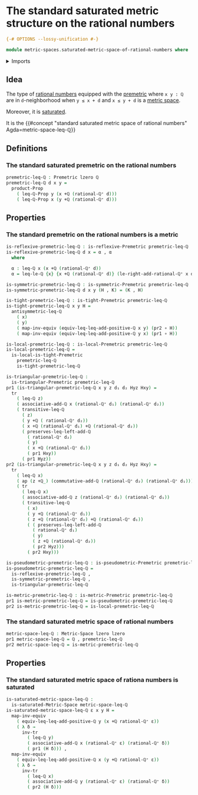 # The standard saturated metric structure on the rational numbers

```agda
{-# OPTIONS --lossy-unification #-}

module metric-spaces.saturated-metric-space-of-rational-numbers where
```

<details><summary>Imports</summary>

```agda
open import elementary-number-theory.addition-rational-numbers
open import elementary-number-theory.difference-rational-numbers
open import elementary-number-theory.inequality-rational-numbers
open import elementary-number-theory.positive-rational-numbers
open import elementary-number-theory.rational-numbers
open import elementary-number-theory.strict-inequality-rational-numbers

open import foundation.action-on-identifications-functions
open import foundation.cartesian-product-types
open import foundation.dependent-pair-types
open import foundation.empty-types
open import foundation.equivalences
open import foundation.function-types
open import foundation.identity-types
open import foundation.propositions
open import foundation.transport-along-identifications
open import foundation.universe-levels

open import metric-spaces.metric-spaces
open import metric-spaces.metric-structures
open import metric-spaces.premetric-structures
open import metric-spaces.pseudometric-structures
open import metric-spaces.saturated-metric-spaces
```

</details>

## Idea

The type of [rational numbers](elementary-number-theory.rational-numbers.md)
equipped with the [premetric](metric-spaces.premetric-structures.md) where
`x y : ℚ` are in `d`-neighborhood when `y ≤ x + d` and `x ≤ y + d` is a
[metric space](metric-spaces.metric-spaces.md).

Moreover, it is [saturated](metric-spaces.saturated-metric-spaces.md).

It is the
{{#concept "standard saturated metric space of rational numbers" Agda=metric-space-leq-ℚ}}

## Definitions

### The standard saturated premetric on the rational numbers

```agda
premetric-leq-ℚ : Premetric lzero ℚ
premetric-leq-ℚ d x y =
  product-Prop
    ( leq-ℚ-Prop y (x +ℚ (rational-ℚ⁺ d)))
    ( leq-ℚ-Prop x (y +ℚ (rational-ℚ⁺ d)))
```

## Properties

### The standard premetric on the rational numbers is a metric

```agda
is-reflexive-premetric-leq-ℚ : is-reflexive-Premetric premetric-leq-ℚ
is-reflexive-premetric-leq-ℚ d x = α , α
  where

  α : leq-ℚ x (x +ℚ (rational-ℚ⁺ d))
  α = leq-le-ℚ {x} {x +ℚ (rational-ℚ⁺ d)} (le-right-add-rational-ℚ⁺ x d)

is-symmetric-premetric-leq-ℚ : is-symmetric-Premetric premetric-leq-ℚ
is-symmetric-premetric-leq-ℚ d x y (H , K) = (K , H)

is-tight-premetric-leq-ℚ : is-tight-Premetric premetric-leq-ℚ
is-tight-premetric-leq-ℚ x y H =
  antisymmetric-leq-ℚ
    ( x)
    ( y)
    ( map-inv-equiv (equiv-leq-leq-add-positive-ℚ x y) (pr2 ∘ H))
    ( map-inv-equiv (equiv-leq-leq-add-positive-ℚ y x) (pr1 ∘ H))

is-local-premetric-leq-ℚ : is-local-Premetric premetric-leq-ℚ
is-local-premetric-leq-ℚ =
  is-local-is-tight-Premetric
    premetric-leq-ℚ
    is-tight-premetric-leq-ℚ

is-triangular-premetric-leq-ℚ :
  is-triangular-Premetric premetric-leq-ℚ
pr1 (is-triangular-premetric-leq-ℚ x y z d₁ d₂ Hyz Hxy) =
  tr
    ( leq-ℚ z)
    ( associative-add-ℚ x (rational-ℚ⁺ d₁) (rational-ℚ⁺ d₂))
    ( transitive-leq-ℚ
      ( z)
      ( y +ℚ ( rational-ℚ⁺ d₂))
      ( x +ℚ (rational-ℚ⁺ d₁) +ℚ (rational-ℚ⁺ d₂))
      ( preserves-leq-left-add-ℚ
        ( rational-ℚ⁺ d₂)
        ( y)
        ( x +ℚ (rational-ℚ⁺ d₁))
        ( pr1 Hxy))
      ( pr1 Hyz))
pr2 (is-triangular-premetric-leq-ℚ x y z d₁ d₂ Hyz Hxy) =
  tr
    ( leq-ℚ x)
    ( ap (z +ℚ_) (commutative-add-ℚ (rational-ℚ⁺ d₂) (rational-ℚ⁺ d₁)))
    ( tr
      ( leq-ℚ x)
      ( associative-add-ℚ z (rational-ℚ⁺ d₂) (rational-ℚ⁺ d₁))
      ( transitive-leq-ℚ
        ( x)
        ( y +ℚ (rational-ℚ⁺ d₁))
        ( z +ℚ (rational-ℚ⁺ d₂) +ℚ (rational-ℚ⁺ d₁))
        ( ( preserves-leq-left-add-ℚ
          ( rational-ℚ⁺ d₁)
          ( y)
          ( z +ℚ (rational-ℚ⁺ d₂))
          ( pr2 Hyz)))
        ( pr2 Hxy)))

is-pseudometric-premetric-leq-ℚ : is-pseudometric-Premetric premetric-leq-ℚ
is-pseudometric-premetric-leq-ℚ =
  is-reflexive-premetric-leq-ℚ ,
  is-symmetric-premetric-leq-ℚ ,
  is-triangular-premetric-leq-ℚ

is-metric-premetric-leq-ℚ : is-metric-Premetric premetric-leq-ℚ
pr1 is-metric-premetric-leq-ℚ = is-pseudometric-premetric-leq-ℚ
pr2 is-metric-premetric-leq-ℚ = is-local-premetric-leq-ℚ
```

### The standard saturated metric space of rational numbers

```agda
metric-space-leq-ℚ : Metric-Space lzero lzero
pr1 metric-space-leq-ℚ = ℚ , premetric-leq-ℚ
pr2 metric-space-leq-ℚ = is-metric-premetric-leq-ℚ
```

## Properties

### The standard saturated metric space of rationa numbers is saturated

```agda
is-saturated-metric-space-leq-ℚ :
  is-saturated-Metric-Space metric-space-leq-ℚ
is-saturated-metric-space-leq-ℚ ε x y H =
  map-inv-equiv
    ( equiv-leq-leq-add-positive-ℚ y (x +ℚ rational-ℚ⁺ ε))
    ( λ δ →
      inv-tr
        ( leq-ℚ y)
        ( associative-add-ℚ x (rational-ℚ⁺ ε) (rational-ℚ⁺ δ))
        ( pr1 (H δ))) ,
  map-inv-equiv
    ( equiv-leq-leq-add-positive-ℚ x (y +ℚ rational-ℚ⁺ ε))
    ( λ δ →
      inv-tr
        ( leq-ℚ x)
        ( associative-add-ℚ y (rational-ℚ⁺ ε) (rational-ℚ⁺ δ))
        ( pr2 (H δ)))
```
